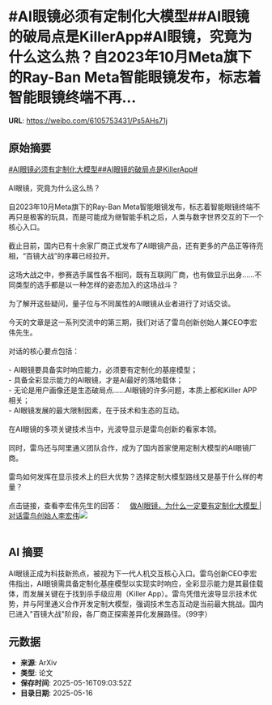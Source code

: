 # #AI眼镜必须有定制化大模型##AI眼镜的破局点是KillerApp#AI眼镜，究竟为什么这么热？自2023年10月Meta旗下的Ray-Ban Meta智能眼镜发布，标志着智能眼镜终端不再...

**URL**: https://weibo.com/6105753431/Ps5AHs71j

## 原始摘要

<a href="https://m.weibo.cn/search?containerid=231522type%3D1%26t%3D10%26q%3D%23AI%E7%9C%BC%E9%95%9C%E5%BF%85%E9%A1%BB%E6%9C%89%E5%AE%9A%E5%88%B6%E5%8C%96%E5%A4%A7%E6%A8%A1%E5%9E%8B%23&amp;extparam=%23AI%E7%9C%BC%E9%95%9C%E5%BF%85%E9%A1%BB%E6%9C%89%E5%AE%9A%E5%88%B6%E5%8C%96%E5%A4%A7%E6%A8%A1%E5%9E%8B%23" data-hide=""><span class="surl-text">#AI眼镜必须有定制化大模型#</span></a><a href="https://m.weibo.cn/search?containerid=231522type%3D1%26t%3D10%26q%3D%23AI%E7%9C%BC%E9%95%9C%E7%9A%84%E7%A0%B4%E5%B1%80%E7%82%B9%E6%98%AFKillerApp%23&amp;extparam=%23AI%E7%9C%BC%E9%95%9C%E7%9A%84%E7%A0%B4%E5%B1%80%E7%82%B9%E6%98%AFKillerApp%23" data-hide=""><span class="surl-text">#AI眼镜的破局点是KillerApp#</span></a><br><br>AI眼镜，究竟为什么这么热？<br><br>自2023年10月Meta旗下的Ray-Ban Meta智能眼镜发布，标志着智能眼镜终端不再只是极客的玩具，而是可能成为继智能手机之后，人类与数字世界交互的下一个核心入口。<br><br>截止目前，国内已有十余家厂商正式发布了AI眼镜产品，还有更多的产品正等待亮相，“百镜大战”的序幕已经拉开。<br><br>这场大战之中，参赛选手属性各不相同，既有互联网厂商，也有做显示出身……不同类型的选手都是以一种怎样的姿态加入的这场战斗？<br><br>为了解开这些疑问，量子位与不同属性的AI眼镜从业者进行了对话交谈。<br><br>今天的文章是这一系列交流中的第三期，我们对话了雷鸟创新创始人兼CEO李宏伟先生。<br><br>对话的核心要点包括：<br><br>- AI眼镜要具备实时响应能力，必须要有定制化的基座模型；<br>- 具备全彩显示能力的AI眼镜，才是AI最好的落地载体；<br>- 无论是用户画像还是生态破局点……AI眼镜的许多问题，本质上都和Killer APP相关；<br>- AI眼镜发展的最大限制因素，在于技术和生态的互动。<br><br>在AI眼镜的多项关键技术当中，光波导显示是雷鸟创新的看家本领。<br><br>同时，雷鸟还与阿里通义团队合作，成为了国内首家使用定制大模型的AI眼镜厂商。<br><br>雷鸟如何发挥在显示技术上的巨大优势？选择定制大模型路线又是基于什么样的考量？<br><br>点击链接，查看李宏伟先生的回答：<a href="https://weibo.cn/sinaurl?u=https%3A%2F%2Fmp.weixin.qq.com%2Fs%2FUPMAkfp73ALdSOqLq2IBJg" data-hide=""><span class="url-icon"><img style="width: 1rem;height: 1rem" src="https://h5.sinaimg.cn/upload/2015/09/25/3/timeline_card_small_web_default.png" referrerpolicy="no-referrer"></span><span class="surl-text">做AI眼镜，为什么一定要有定制化大模型 | 对话雷鸟创始人李宏伟</span></a><img style="" src="https://tvax1.sinaimg.cn/large/006Fd7o3gy1i1hcr314bej30zk0np45x.jpg" referrerpolicy="no-referrer"><br><br>

## AI 摘要

AI眼镜正成为科技新热点，被视为下一代人机交互核心入口。雷鸟创新CEO李宏伟指出，AI眼镜需具备定制化基座模型以实现实时响应，全彩显示能力是其最佳载体，而发展关键在于找到杀手级应用（Killer App）。雷鸟凭借光波导显示技术优势，并与阿里通义合作开发定制大模型，强调技术生态互动是当前最大挑战。国内已进入"百镜大战"阶段，各厂商正探索差异化发展路径。（99字）

## 元数据

- **来源**: ArXiv
- **类型**: 论文
- **保存时间**: 2025-05-16T09:03:52Z
- **目录日期**: 2025-05-16

